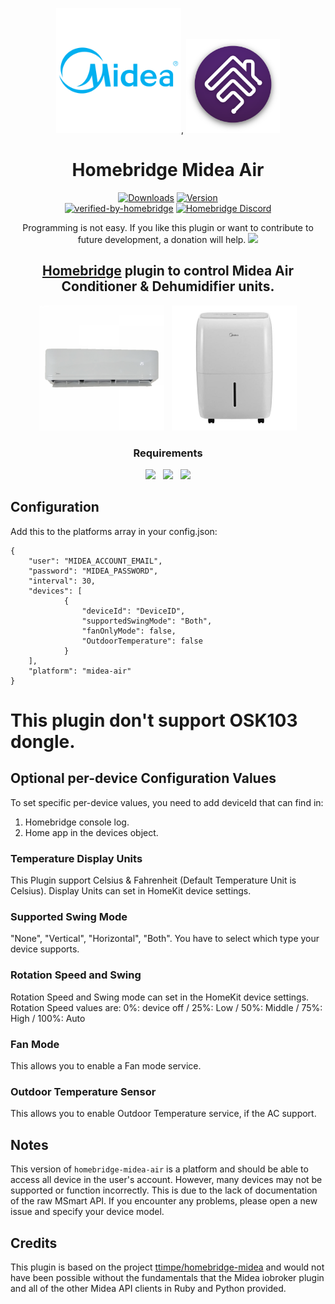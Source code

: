 <SPAN ALIGN="CENTER">

<img src="branding/midea.png" width="200px">, <img src="branding/homebridge.png" width="150px">

# Homebridge Midea Air

[![Downloads](https://img.shields.io/npm/dt/homebridge-midea-air.svg?color=critical)](https://www.npmjs.com/package/homebridge-midea-air)
[![Version](https://img.shields.io/npm/v/homebridge-midea-air)](https://www.npmjs.com/package/homebridge-midea-air)<br>
[![verified-by-homebridge](https://badgen.net/badge/homebridge/verified/purple)](https://github.com/homebridge/homebridge/wiki/Verified-Plugins) [![Homebridge Discord](https://img.shields.io/discord/432663330281226270?color=728ED5&logo=discord&label=discord)](https://discord.gg/WE4eqqjZ)<br>

Programming is not easy.
If you like this plugin or want to contribute to future development, a donation will help. <a target="blank" href="https://www.paypal.me/hillaliy"><img src="https://img.shields.io/badge/PayPal-Donate-blue.svg?logo=paypal"/></a><br>

## [Homebridge](https://github.com/nfarina/homebridge) plugin to control Midea Air Conditioner & Dehumidifier units.

<img src="branding/Air_Conditioner.png" width="200px"> &nbsp;
<img src="branding/Dehumidifier.jpeg" width="200px">

### Requirements

<img src="https://img.shields.io/badge/node-%3E%3D10.17-brightgreen"> &nbsp;
<img src="https://img.shields.io/badge/homebridge-%3E%3D1.0.0-brightgreen"> &nbsp;
<img src="https://img.shields.io/badge/iOS-%3E%3D12.0.0-brightgreen">

<SPAN ALIGN="Left">

## Configuration

Add this to the platforms array in your config.json:

    {
        "user": "MIDEA_ACCOUNT_EMAIL",
        "password": "MIDEA_PASSWORD",
        "interval": 30,
        "devices": [
                {
                    "deviceId": "DeviceID",
                    "supportedSwingMode": "Both",
                    "fanOnlyMode": false,
                    "OutdoorTemperature": false
                }
        ],
        "platform": "midea-air"
    }

# This plugin don't support OSK103 dongle.

## Optional per-device Configuration Values

To set specific per-device values, you need to add deviceId that can find in:

1. Homebridge console log.
2. Home app in the devices object.

### Temperature Display Units

This Plugin support Celsius & Fahrenheit (Default Temperature Unit is Celsius).
Display Units can set in HomeKit device settings.

### Supported Swing Mode

"None", "Vertical", "Horizontal", "Both".
You have to select which type your device supports.

### Rotation Speed and Swing

Rotation Speed and Swing mode can set in the HomeKit device settings.
Rotation Speed values are:
0%: device off
/ 25%: Low
/ 50%: Middle
/ 75%: High
/ 100%: Auto

### Fan Mode

This allows you to enable a Fan mode service.

### Outdoor Temperature Sensor

This allows you to enable Outdoor Temperature service, if the AC support.

## Notes

This version of `homebridge-midea-air` is a platform and should be able to access all device in the user's account. However, many devices may not be supported or function incorrectly. This is due to the lack of documentation of the raw MSmart API. If you encounter any problems, please open a new issue and specify your device model.

## Credits

This plugin is based on the project [ttimpe/homebridge-midea](https://github.com/ttimpe/homebridge-midea) and would not have been possible without the fundamentals that the Midea iobroker plugin and all of the other Midea API clients in Ruby and Python provided.
